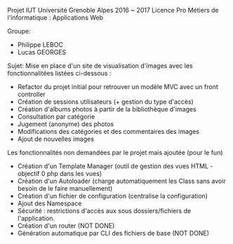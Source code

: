 Projet IUT Université Grenoble Alpes 2016 ~ 2017
Licence Pro Métiers de l'informatique : Applications Web

Groupe:
- Philippe LEBOC
- Lucas GEORGES

Sujet:
Mise en place d'un site de visualisation d'images avec les fonctionnalitées listées ci-dessous :

- Refactor du projet initial pour retrouver un modèle MVC avec un front controller
- Création de sessions utilisateurs (+ gestion du type d'accès)
- Création d'albums photos à partir de la bibliothèque d'images
- Consultation par catégorie
- Jugement (anonyme) des photos
- Modifications des catégories et des commentaires des images
- Ajout de nouvelles images

Les fonctionnalités non demandées par le projet mais ajoutée (pour le fun)

- Création d'un Template Manager (outil de gestion des vues HTML - objectif 0 php dans les vues)
- Création d'un Autoloader (charge automatiquement les Class sans avoir besoin de le faire manuellement)
- Création d'un fichier de configuration (centralise la configuration)
- Ajout des Namespace
- Sécurité : restrictions d'accès aux sous dossiers/fichiers de l'application.
- Création d'un router (NOT DONE)
- Génération automatique par CLI des fichiers de base (NOT DONE)
